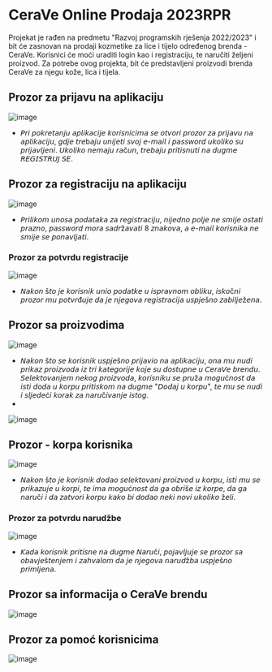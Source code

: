 # CeraVe Online Prodaja 2023RPR

Projekat je rađen na predmetu "Razvoj programskih rješenja 2022/2023" i bit će zasnovan na prodaji kozmetike za lice i tijelo određenog brenda - CeraVe. 
Korisnici će moći uraditi login kao i registraciju, te naručiti željeni proizvod. Za potrebe ovog projekta, bit će predstavljeni proizvodi brenda CeraVe za njegu kože, lica i tijela.

## Prozor za prijavu na aplikaciju
![image](https://github.com/nhelac1/RPR_2023_PROJEKAT/assets/92544330/aeee6cbe-7ed4-400d-9ecf-49e9a39b1547)
* 𝘗𝘳𝘪 𝘱𝘰𝘬𝘳𝘦𝘵𝘢𝘯𝘫𝘶 𝘢𝘱𝘭𝘪𝘬𝘢𝘤𝘪𝘫𝘦 𝘬𝘰𝘳𝘪𝘴𝘯𝘪𝘤𝘪𝘮𝘢 𝘴𝘦 𝘰𝘵𝘷𝘰𝘳𝘪 𝘱𝘳𝘰𝘻𝘰𝘳 𝘻𝘢 𝘱𝘳𝘪𝘫𝘢𝘷𝘶 𝘯𝘢 𝘢𝘱𝘭𝘪𝘬𝘢𝘤𝘪𝘫𝘶, 𝘨𝘥𝘫𝘦 𝘵𝘳𝘦b𝘢𝘫𝘶 𝘶𝘯𝘪𝘫𝘦𝘵𝘪 𝘴𝘷𝘰𝘫 𝘦-𝘮𝘢𝘪𝘭 𝘪 𝘱𝘢𝘴𝘴𝘸𝘰𝘳𝘥 𝘶𝘬𝘰𝘭𝘪𝘬𝘰 𝘴𝘶 𝘱𝘳𝘪𝘫𝘢𝘷𝘭𝘫𝘦𝘯𝘪. 𝘜𝘬𝘰𝘭𝘪𝘬𝘰 𝘯𝘦𝘮𝘢𝘫𝘶 𝘳𝘢č𝘶𝘯, 𝘵𝘳𝘦𝘣𝘢𝘫𝘶 𝘱𝘳𝘪𝘵𝘪𝘴𝘯𝘶𝘵𝘪 𝘯𝘢 𝘥𝘶𝘨𝘮𝘦 𝘙𝘌𝘎𝘐𝘚𝘛𝘙𝘜𝘑 𝘚𝘌.

## Prozor za registraciju na aplikaciju
![image](https://github.com/nhelac1/RPR_2023_PROJEKAT/assets/92544330/88fb9da1-dc6f-46c3-af8a-10df87c12a82)
* 𝘗𝘳𝘪𝘭𝘪𝘬𝘰𝘮 𝘶𝘯𝘰𝘴𝘢 𝘱𝘰𝘥𝘢𝘵𝘢𝘬𝘢 𝘻𝘢 𝘳𝘦𝘨𝘪𝘴𝘵𝘳𝘢𝘤𝘪𝘫𝘶, 𝘯𝘪𝘫𝘦𝘥𝘯𝘰 𝘱𝘰𝘭𝘫𝘦 𝘯𝘦 𝘴𝘮𝘪𝘫𝘦 𝘰𝘴𝘵𝘢𝘵𝘪 𝘱𝘳𝘢𝘻𝘯𝘰, 𝘱𝘢𝘴𝘴𝘸𝘰𝘳𝘥 𝘮𝘰𝘳𝘢 𝘴𝘢𝘥𝘳ž𝘢𝘷𝘢𝘵𝘪 8 𝘻𝘯𝘢𝘬𝘰𝘷𝘢, 𝘢 𝘦-𝘮𝘢𝘪𝘭 𝘬𝘰𝘳𝘪𝘴𝘯𝘪𝘬𝘢 𝘯𝘦 𝘴𝘮𝘪𝘫𝘦 𝘴𝘦 𝘱𝘰𝘯𝘢𝘷𝘭𝘫𝘢𝘵𝘪.

### Prozor za potvrdu registracije
![image](https://github.com/nhelac1/RPR_2023_PROJEKAT/assets/92544330/ee68d00c-079b-4dd8-96e3-85245c45e6a8)
* 𝘕𝘢𝘬𝘰𝘯 š𝘵𝘰 𝘫𝘦 𝘬𝘰𝘳𝘪𝘴𝘯𝘪𝘬 𝘶𝘯𝘪𝘰 𝘱𝘰𝘥𝘢𝘵𝘬𝘦 𝘶 𝘪𝘴𝘱𝘳𝘢𝘷𝘯𝘰𝘮 𝘰𝘣𝘭𝘪𝘬𝘶, 𝘪𝘴𝘬𝘰č𝘯𝘪 𝘱𝘳𝘰𝘻𝘰𝘳 𝘮𝘶 𝘱𝘰𝘵𝘷𝘳đ𝘶𝘫𝘦 𝘥𝘢 𝘫𝘦 𝘯𝘫𝘦𝘨𝘰𝘷𝘢 𝘳𝘦𝘨𝘪𝘴𝘵𝘳𝘢𝘤𝘪𝘫𝘢 𝘶𝘴𝘱𝘫𝘦š𝘯𝘰 𝘻𝘢𝘣𝘪𝘭𝘫𝘦ž𝘦𝘯𝘢.

## Prozor sa proizvodima
![image](https://github.com/nhelac1/RPR_2023_PROJEKAT/assets/92544330/c85f4b60-8e54-4165-8d63-8c9f3d35f4b2)
* 𝘕𝘢𝘬𝘰𝘯 š𝘵𝘰 𝘴𝘦 𝘬𝘰𝘳𝘪𝘴𝘯𝘪𝘬 𝘶𝘴𝘱𝘫𝘦š𝘯𝘰 𝘱𝘳𝘪𝘫𝘢𝘷𝘪𝘰 𝘯𝘢 𝘢𝘱𝘭𝘪𝘬𝘢𝘤𝘪𝘫𝘶, 𝘰𝘯𝘢 𝘮𝘶 𝘯𝘶𝘥𝘪 𝘱𝘳𝘪𝘬𝘢𝘻 𝘱𝘳𝘰𝘪𝘻𝘷𝘰𝘥𝘢 𝘪𝘻 𝘵𝘳𝘪 𝘬𝘢𝘵𝘦𝘨𝘰𝘳𝘪𝘫𝘦 𝘬𝘰𝘫𝘦 𝘴𝘶 𝘥𝘰𝘴𝘵𝘶𝘱𝘯𝘦 𝘶 𝘊𝘦𝘳𝘢𝘝𝘦 𝘣𝘳𝘦𝘯𝘥𝘶. 𝘚𝘦𝘭𝘦𝘬𝘵𝘰𝘷𝘢𝘯𝘫𝘦𝘮 𝘯𝘦𝘬𝘰𝘨 𝘱𝘳𝘰𝘪𝘻𝘷𝘰𝘥𝘢, 𝘬𝘰𝘳𝘪𝘴𝘯𝘪𝘬𝘶 𝘴𝘦 𝘱𝘳𝘶ž𝘢 𝘮𝘰𝘨𝘶ć𝘯𝘰𝘴𝘵 𝘥𝘢 𝘪𝘴𝘵𝘪 𝘥𝘰𝘥𝘢 𝘶 𝘬𝘰𝘳𝘱𝘶 𝘱𝘳𝘪𝘵𝘪𝘴𝘬𝘰𝘮 𝘯𝘢 𝘥𝘶𝘨𝘮𝘦 "𝘋𝘰𝘥𝘢𝘫 𝘶 𝘬𝘰𝘳𝘱𝘶", 𝘵𝘦 𝘮𝘶 𝘴𝘦 𝘯𝘶𝘥𝘪 𝘪 𝘴𝘭𝘫𝘦𝘥𝘦ć𝘪 𝘬𝘰𝘳𝘢𝘬 𝘻𝘢 𝘯𝘢𝘳𝘶č𝘪𝘷𝘢𝘯𝘫𝘦 𝘪𝘴𝘵𝘰𝘨.
*
![image](https://github.com/nhelac1/RPR_2023_PROJEKAT/assets/92544330/32849abc-5cf3-44d7-9d47-b845b4182632)

## Prozor - korpa korisnika
![image](https://github.com/nhelac1/RPR_2023_PROJEKAT/assets/92544330/533a7e37-7407-4c85-9484-e29cf6f90dee)
* 𝘕𝘢𝘬𝘰𝘯 š𝘵𝘰 𝘫𝘦 𝘬𝘰𝘳𝘪𝘴𝘯𝘪𝘬 𝘥𝘰𝘥𝘢𝘰 𝘴𝘦𝘭𝘦𝘬𝘵𝘰𝘷𝘢𝘯𝘪 𝘱𝘳𝘰𝘪𝘻𝘷𝘰𝘥 𝘶 𝘬𝘰𝘳𝘱𝘶, 𝘪𝘴𝘵𝘪 𝘮𝘶 𝘴𝘦 𝘱𝘳𝘪𝘬𝘢𝘻𝘶𝘫𝘦 𝘶 𝘬𝘰𝘳𝘱𝘪, 𝘵𝘦 𝘪𝘮𝘢 𝘮𝘰𝘨𝘶ć𝘯𝘰𝘴𝘵 𝘥𝘢 𝘨𝘢 𝘰𝘣𝘳𝘪š𝘦 𝘪𝘻 𝘬𝘰𝘳𝘱𝘦, 𝘥𝘢 𝘨𝘢 𝘯𝘢𝘳𝘶č𝘪 𝘪 𝘥𝘢 𝘻𝘢𝘵𝘷𝘰𝘳𝘪 𝘬𝘰𝘳𝘱𝘶 𝘬𝘢𝘬𝘰 𝘣𝘪 𝘥𝘰𝘥𝘢𝘰 𝘯𝘦𝘬𝘪 𝘯𝘰𝘷𝘪 𝘶𝘬𝘰𝘭𝘪𝘬𝘰 ž𝘦𝘭𝘪.

### Prozor za potvrdu narudžbe
![image](https://github.com/nhelac1/RPR_2023_PROJEKAT/assets/92544330/a0206f3d-9c5b-4d66-8ffc-950fada7ec02)
* 𝘒𝘢𝘥𝘢 𝘬𝘰𝘳𝘪𝘴𝘯𝘪𝘬 𝘱𝘳𝘪𝘵𝘪𝘴𝘯𝘦 𝘯𝘢 𝘥𝘶𝘨𝘮𝘦 𝘕𝘢𝘳𝘶č𝘪, 𝘱𝘰𝘫𝘢𝘷𝘭𝘫𝘶𝘫𝘦 𝘴𝘦 𝘱𝘳𝘰𝘻𝘰𝘳 𝘴𝘢 𝘰𝘣𝘢𝘷𝘫𝘦š𝘵𝘦𝘯𝘫𝘦𝘮 𝘪 𝘻𝘢𝘩𝘷𝘢𝘭𝘰𝘮 𝘥𝘢 𝘫𝘦 𝘯𝘫𝘦𝘨𝘰𝘷𝘢 𝘯𝘢𝘳𝘶𝘥ž𝘣𝘢 𝘶𝘴𝘱𝘫𝘦š𝘯𝘰 𝘱𝘳𝘪𝘮𝘭𝘫𝘦𝘯𝘢.

## Prozor sa informacija o CeraVe brendu
![image](https://github.com/nhelac1/RPR_2023_PROJEKAT/assets/92544330/621ca2ec-dcd3-44e4-b429-0fd2a8f26de0)

## Prozor za pomoć korisnicima
![image](https://github.com/nhelac1/RPR_2023_PROJEKAT/assets/92544330/51fe422c-98ea-4693-add2-cd153e83a9a3)

